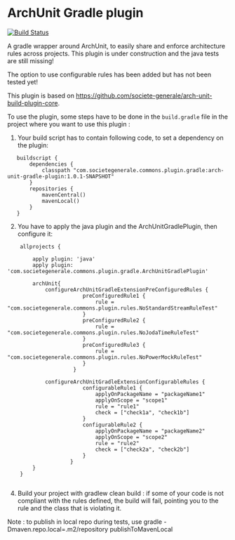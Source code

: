 # ArchUnit Gradle plugin

[![Build Status](https://travis-ci.org/societe-generale/arch-unit-gradle-plugin.svg?branch=master)](https://travis-ci.org/societe-generale/arch-unit-gradle-plugin)

A gradle wrapper around ArchUnit, to easily share and enforce architecture rules across projects. This plugin is under construction and the java tests are still missing!

The option to use configurable rules has been added but has not been tested yet!

This plugin is based on https://github.com/societe-generale/arch-unit-build-plugin-core.

To use the plugin, some steps have to be done in the `build.gradle` file in the project where you want to use this plugin :

1. Your build script has to contain following code, to set a dependency on the plugin:

```
   buildscript {
       dependencies {
           classpath "com.societegenerale.commons.plugin.gradle:arch-unit-gradle-plugin:1.0.1-SNAPSHOT"
       }
       repositories {
           mavenCentral()
           mavenLocal()
       }
   }
```

2. You have to apply the java plugin and the ArchUnitGradlePlugin, then configure it:

```
    allprojects {
    
        apply plugin: 'java'
        apply plugin: 'com.societegenerale.commons.plugin.gradle.ArchUnitGradlePlugin'
    
        archUnit{
            configureArchUnitGradleExtensionPreConfiguredRules {
                        preConfiguredRule1 {
                            rule = "com.societegenerale.commons.plugin.rules.NoStandardStreamRuleTest"
                        }
                        preConfiguredRule2 {
                            rule = "com.societegenerale.commons.plugin.rules.NoJodaTimeRuleTest"
                        }
                        preConfiguredRule3 {
                            rule = "com.societegenerale.commons.plugin.rules.NoPowerMockRuleTest"
                        }
                     }

            configureArchUnitGradleExtensionConfigurableRules {
                        configurableRule1 {
                            applyOnPackageName = "packageName1"
                            applyOnScope = "scope1"
                            rule = "rule1"
                            check = ["check1a", "check1b"]
                        }
                        configurableRule2 {
                            applyOnPackageName = "packageName2"
                            applyOnScope = "scope2"
                            rule = "rule2"
                            check = ["check2a", "check2b"]
                        }
                    }
        }
    }
    
```
  
4. Build your project with gradlew clean build : if some of your code is not compliant with the rules defined, the build will fail, pointing you to the rule and the class that is violating it.


Note : to publish in local repo during tests, use gradle -Dmaven.repo.local=.m2/repository publishToMavenLocal